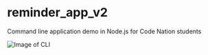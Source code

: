 # reminder_app_v2

Command line application demo in Node.js for Code Nation students

![Image of CLI]('./NotesAppCL.png')
